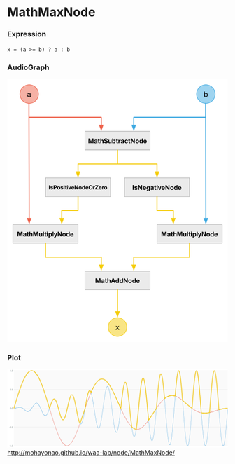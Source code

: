 # MathMaxNode

### Expression

`x = (a >= b) ? a : b`

### AudioGraph

![](img/MathMaxNode.png)

### Plot

![](img/MathMaxNodePlot.png)  
http://mohayonao.github.io/waa-lab/node/MathMaxNode/
